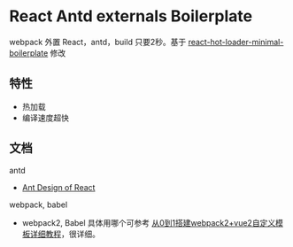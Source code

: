 # React Antd externals Boilerplate

webpack 外置 React，antd，build 只要2秒。基于 [react-hot-loader-minimal-boilerplate](https://github.com/wkwiatek/react-hot-loader-minimal-boilerplate) 修改

## 特性

- 热加载
- 编译速度超快

## 文档

antd

- [Ant Design of React](https://ant.design/docs/react/introduce-cn)

webpack, babel

- webpack2, Babel 具体用哪个可参考 [从0到1搭建webpack2+vue2自定义模板详细教程](https://zhaomenghuan.github.io/2017/05/17/从0到1搭建webpack2-vue2自定义模板详细教程/#webpack-中如何使用-es6-es8)，很详细。
